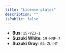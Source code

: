 ```yaml
---
title: "License plates"
description: ""
isPublic: false
---
```


* **Bus**: `15-VZJ-1`
* **Suzuki White**: `19-HNF-7`
* **Suzuki Gray**: `04-ZL-HT`
